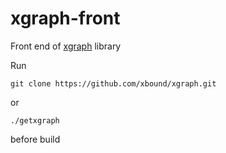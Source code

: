 # xgraph-front
Front end of [xgraph](https://github.com/xbound/xgraph) library

Run
```
git clone https://github.com/xbound/xgraph.git
```
or
```
./getxgraph
```
before build
